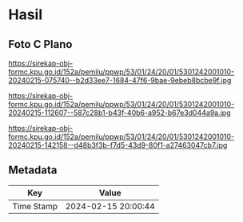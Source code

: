 # Hasil

## Foto C Plano

https://sirekap-obj-formc.kpu.go.id/152a/pemilu/ppwp/53/01/24/20/01/5301242001010-20240215-075740--b2d33ee7-1684-47f6-9bae-9ebeb8bcbe9f.jpg

https://sirekap-obj-formc.kpu.go.id/152a/pemilu/ppwp/53/01/24/20/01/5301242001010-20240215-112607--587c28b1-b43f-40b6-a952-b67e3d044a9a.jpg

https://sirekap-obj-formc.kpu.go.id/152a/pemilu/ppwp/53/01/24/20/01/5301242001010-20240215-142158--d48b3f3b-f7d5-43d9-80f1-a27463047cb7.jpg


## Metadata

| Key        | Value               |
| ---------- | ------------------- |
| Time Stamp | 2024-02-15 20:00:44 |



